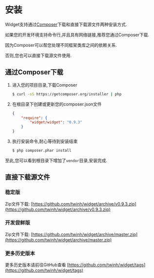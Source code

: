 # 安装

Widget支持通过[Composer](https://getcomposer.org)下载和直接下载源文件两种安装方式.

如果您的开发环境支持命令行,并且具有网络链接,推荐您通过Composer下载.

因为Composer可以帮您处理不同框架类库之间的依赖关系.

否则,您也可以直接下载源文件使用.

## 通过Composer下载

1. 进入您的项目目录,下载Composer

    ```sh
    $ curl -sS https://getcomposer.org/installer | php
    ```

2. 在根目录下创建或更新您的composer.json文件

    ```json
    {
        "require": {
            "widget/widget": "0.9.3"
        }
    }
    ```

3. 执行安装命令,耐心等待到安装结束

    ```sh
    $ php composer.phar install
    ```

至此,您可以看到根目录下增加了`vendor`目录,安装完成.

## 直接下载源文件

### 稳定版

Zip文件下载: [https://github.com/twinh/widget/archive/v0.9.3.zip](https://github.com/twinh/widget/archive/v0.9.3.zip)

### 开发尝鲜版

Zip文件下载: [https://github.com/twinh/widget/archive/master.zip](https://github.com/twinh/widget/archive/master.zip)

### 更多历史版本

更多历史版本请前往GitHub查看 [https://github.com/twinh/widget/tags](https://github.com/twinh/widget/tags)